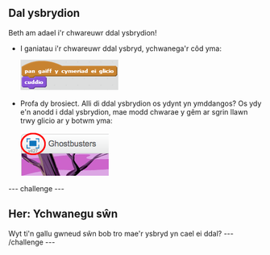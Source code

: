 ## Dal ysbrydion

Beth am adael i'r chwareuwr ddal ysbrydion!

+ I ganiatau i'r chwareuwr ddal ysbryd, ychwanega'r côd yma:

	![screenshot](images/ghost-hide.png)

+ Profa dy brosiect. Alli di ddal ysbrydion os ydynt yn ymddangos? Os ydy e'n anodd i ddal ysbrydion, mae modd chwarae y gêm ar sgrin llawn trwy glicio ar y botwm yma:

	![screenshot](images/ghost-fullscreen.png)


--- challenge ---
## Her: Ychwanegu sŵn
Wyt ti'n gallu gwneud sŵn bob tro mae'r ysbryd yn cael ei ddal?
--- /challenge ---
